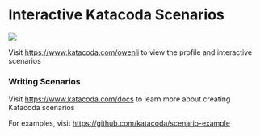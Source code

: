 # Interactive Katacoda Scenarios

[![](http://shields.katacoda.com/katacoda/owenli/count.svg)](https://www.katacoda.com/owenli "Get your profile on Katacoda.com")

Visit https://www.katacoda.com/owenli to view the profile and interactive scenarios

### Writing Scenarios
Visit https://www.katacoda.com/docs to learn more about creating Katacoda scenarios

For examples, visit https://github.com/katacoda/scenario-example
